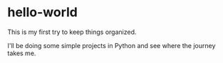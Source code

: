 # hello-world
This is my first try to keep things organized.

I'll be doing some simple projects in Python and see where the journey takes me.
